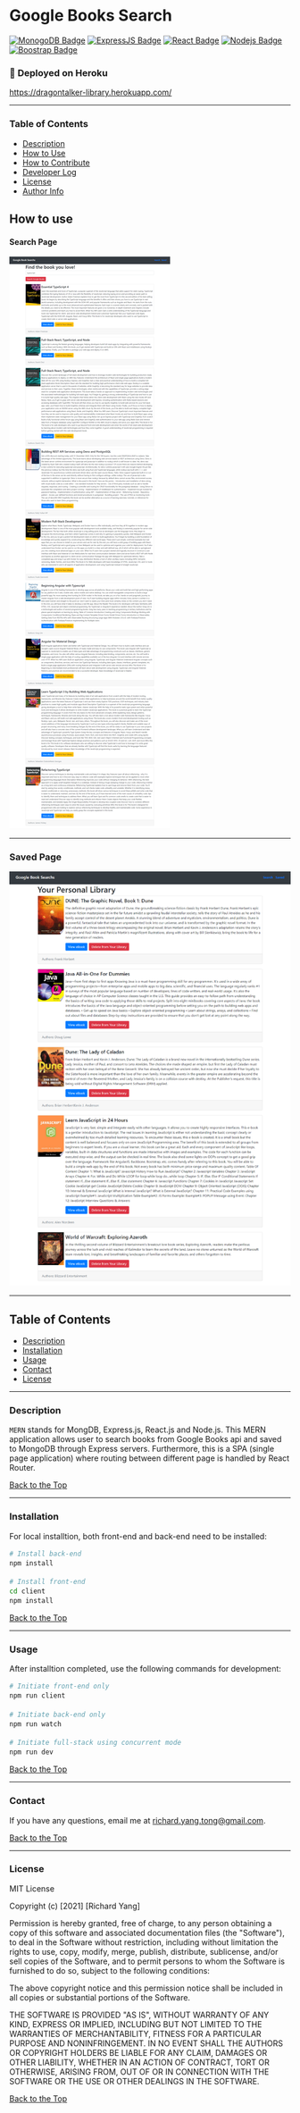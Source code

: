 # **Google Books Search**

[![MonogoDB Badge](https://img.shields.io/badge/-MongoDB-4DB33D?style=for-the-badge&labelColor=black&logo=mongodb&logoColor=3FA037)](#) [![ExpressJS Badge](https://img.shields.io/badge/-Express.JS-F0DB4F?style=for-the-badge&labelColor=black&logo=express&logoColor=F0DB4F)](#) [![React Badge](https://img.shields.io/badge/-React-61DBFB?style=for-the-badge&labelColor=black&logo=react&logoColor=61DBFB)](#) [![Nodejs Badge](https://img.shields.io/badge/-Node.js-3C873A?style=for-the-badge&labelColor=black&logo=node.js&logoColor=3C873A)](#) [![Boostrap Badge](https://img.shields.io/badge/-bootstrap5-553c7b?style=for-the-badge&labelColor=black&logo=bootstrap&logoColor=553c7b)](#)

### :rocket: **Deployed on Heroku**

https://dragontalker-library.herokuapp.com/

---

### **Table of Contents**

- [Description](#Description)
- [How to Use](#how-to-use)
- [How to Contribute](#how-to-contribute)
- [Developer Log](#developer-log)
- [License](#License)
- [Author Info](#auothor-info)

## **How to use**

#### Search Page

![app screenshot](./Assets/screenshot_1.png)

---

### Saved Page

![app screenshot](./Assets/screenshot_2.png)

---

## **Table of Contents**

- [Description](#Description)
- [Installation](#Installation)
- [Usage](#Usage)
- [Contact](#Contact)
- [License](#License)

---

### **Description**

`MERN` stands for MongDB, Express.js, React.js and Node.js. This MERN application allows user to search books from Google Books api and saved to MongoDB through Express servers. Furthermore, this is a SPA (single page application) where routing between different page is handled by React Router.

[Back to the Top](#google-books-search)

---

### **Installation**

For local installtion, both front-end and back-end need to be installed:

```bash
# Install back-end
npm install

# Install front-end
cd client
npm install
```

[Back to the Top](#google-books-search)

---

### **Usage**

After installtion completed, use the following commands for development:

```bash
# Initiate front-end only
npm run client

# Initiate back-end only
npm run watch

# Initiate full-stack using concurrent mode
npm run dev
```

[Back to the Top](#google-books-search)

---

### **Contact**

If you have any questions, email me at richard.yang.tong@gmail.com.

[Back to the Top](#google-books-search)

---

### **License**

MIT License

Copyright (c) [2021] [Richard Yang]

Permission is hereby granted, free of charge, to any person obtaining a copy of this software and associated documentation files (the "Software"), to deal in the Software without restriction, including without limitation the rights to use, copy, modify, merge, publish, distribute, sublicense, and/or sell copies of the Software, and to permit persons to whom the Software is furnished to do so, subject to the following conditions:

The above copyright notice and this permission notice shall be included in all copies or substantial portions of the Software.

THE SOFTWARE IS PROVIDED "AS IS", WITHOUT WARRANTY OF ANY KIND, EXPRESS OR IMPLIED, INCLUDING BUT NOT LIMITED TO THE WARRANTIES OF MERCHANTABILITY, FITNESS FOR A PARTICULAR PURPOSE AND NONINFRINGEMENT. IN NO EVENT SHALL THE AUTHORS OR COPYRIGHT HOLDERS BE LIABLE FOR ANY CLAIM, DAMAGES OR OTHER LIABILITY, WHETHER IN AN ACTION OF CONTRACT, TORT OR OTHERWISE, ARISING FROM, OUT OF OR IN CONNECTION WITH THE SOFTWARE OR THE USE OR OTHER DEALINGS IN THE SOFTWARE.

[Back to the Top](#google-books-search)
